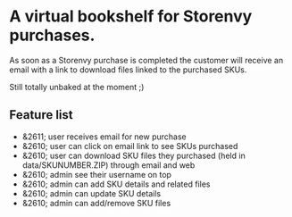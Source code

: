 # A virtual bookshelf for Storenvy purchases.

As soon as a Storenvy purchase is completed the customer will receive an email with a link to download files linked to the purchased SKUs.

Still totally unbaked at the moment ;)

## Feature list

* &2611; user receives email for new purchase
* &2610; user can click on email link to see SKUs purchased
* &2610; user can download SKU files they purchased (held in data/SKUNUMBER.ZIP) through email and web
* &2610; admin see their username on top
* &2610; admin can add SKU details and related files
* &2610; admin can update SKU details
* &2610; admin can add/remove SKU files
